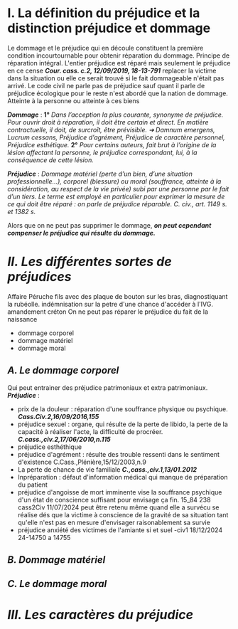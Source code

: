 # **I. La définition du préjudice et la distinction préjudice et dommage**
Le dommage et le préjudice qui en découle constituent la première condition incourtournable pour obtenir réparation du dommage. Principe de réparation intégral. L'entier préjudice est réparé mais seulement le préjudice en ce cense ***Cour. cass. c.2, 12/09/2019, 18-13-791*** replacer la victime dans la situation ou elle ce serait trouvé si le fait dommageable n'était pas arrivé.
Le code civil ne parle pas de préjudice sauf quant il parle de préjudice écologique pour le reste n'est abordé que la nation de dommage. 
Atteinte à la personne ou atteinte à ces biens

***Dommage*** : 
**1°** *Dans l’acception la plus courante, synonyme de préjudice. Pour ouvrir droit à réparation, il doit être certain et direct. En matière contractuelle, il doit, de surcroît, être prévisible. ➜ Damnum emergens, Lucrum cessans, Préjudice d’agrément, Préjudice de caractère personnel, Préjudice esthétique.* 
**2°** *Pour certains auteurs, fait brut à l’origine de la lésion affectant la personne, le préjudice correspondant, lui, à la conséquence de cette lésion.*

***Préjudice*** :
*Dommage matériel (perte d’un bien, d’une situation professionnelle…), corporel (blessure) ou moral (souffrance, atteinte à la considération, au respect de la vie privée) subi par une personne par le fait d’un tiers. Le terme est employé en particulier pour exprimer la mesure de ce qui doit être réparé : on parle de préjudice réparable. C. civ., art. 1149 s. et 1382 s.*

Alors que on ne peut pas supprimer le dommage, ***on peut cependant compenser le préjudice qui résulte du dommage.***

# ***II. Les différentes sortes de préjudices***
Affaire Péruche fils avec des plaque de bouton sur les bras, diagnostiquant la rubéolle.
indémnisation sur la petre d'une chance d'accéder à l'IVG.
amandement créton 
On ne peut pas réparer le préjudice du fait de la naissance
- dommage corporel 
- dommage matériel
- dommage moral
## ***A. Le dommage corporel***
Qui peut entrainer des préjudice patrimoniaux et extra patrimoniaux.
***Préjudice*** :
- prix de la douleur : réparation d'une souffrance physique ou psychique. ***Cass.Civ.2,16/09/2016,155***
- préjudice sexuel : organe, qui résulte de la perte de libido, la perte de la capacité à réaliser l'acte, la difficulté de procréer. ***C.cass.,civ.2,17/06/2010,n.115***
- préjudice esthéthique
- préjudice d'agrément : résulte des trouble ressenti dans le sentiment d'existence C.Cass.,Plénière,15/12/2003,n.9
- La perte de chance de vie familiale ***C.,cass.,civ.1,13/01.2012***
- Inpréparation : défaut d'information médical qui manque de préparation du patient
- préjudice d'angoisse de mort imminente vise la souffrance psychique d'un état de conscience suffisant pour envisage ça fin. 15_84 238 cass2Civ 11/07/2024 peut être retenu même quand elle a survécu se réalise dés que la victime à conscience de la gravité de sa situation tant qu'elle n'est pas en mesure d'envisager raisonablement sa survie
- préjudice anxiété des victimes de l'amiante si et suel
-civ1 18/12/2024 24-14750 a 14755
## ***B. Dommage matériel***
## ***C. Le dommage moral***

# ***III. Les caractères du préjudice***